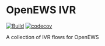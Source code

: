 # OpenEWS IVR

[![Build](https://github.com/open-ews/open-ews-ivr/actions/workflows/build.yml/badge.svg)](https://github.com/open-ews/open-ews-ivr/actions/workflows/build.yml)
[![codecov](https://codecov.io/gh/open-ews/open-ews-ivr/graph/badge.svg?token=5SBSOND79W)](https://codecov.io/gh/open-ews/open-ews-ivr)

A collection of IVR flows for OpenEWS
